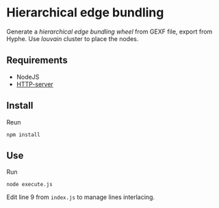 # Hierarchical edge bundling

Generate a *hierarchical edge bundling wheel* from GEXF file, export from Hyphe. Use *louvain* cluster to place the nodes.

## Requirements

- NodeJS
- [HTTP-server](https://www.npmjs.com/package/http-server)

## Install

Reun

```
npm install
```

## Use

Run

```
node execute.js
```

Edit line 9 from `index.js` to manage lines interlacing.